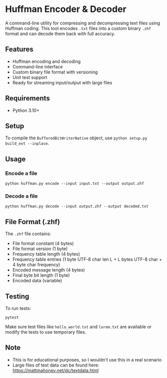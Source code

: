 # Huffman Encoder & Decoder

A command-line utility for compressing and decompressing text files using Huffman coding. This tool encodes `.txt` files into a custom binary `.zhf` format and can decode them back with full accuracy.

## Features

- Huffman encoding and decoding
- Command-line interface
- Custom binary file format with versioning
- Unit test support
- Ready for streaming input/output with large files

## Requirements

- Python 3.10+

## Setup

To compile the `BufferedBitWriterNative` object, use `python setup.py build_ext --inplace`.

## Usage

### Encode a file

```
python huffman.py encode --input input.txt --output output.zhf
```

### Decode a file

```
python huffman.py decode --input output.zhf --output decoded.txt
```

## File Format (.zhf)

The `.zhf` file contains:

- File format constant (4 bytes)
- File format version (1 byte)
- Frequency table length (4 bytes)
- Frequency table entries (1 byte UTF-8 char len L + L bytes UTF-8 char + 4 byte char frequency)
- Encoded message length (4 bytes)
- Final byte bit length (1 byte)
- Encoded data (variable)

## Testing

To run tests:

```
pytest
```

Make sure test files like `hello_world.txt` and `lorem.txt` are available or modify the tests to use temporary files.


## Note

- This is for educational purposes, so I wouldn't use this in a real scenario
- Large files of test data can be found here: https://mattmahoney.net/dc/textdata.html
